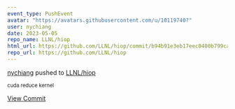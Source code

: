 ```yaml
---
event_type: PushEvent
avatar: "https://avatars.githubusercontent.com/u/10119740?"
user: nychiang
date: 2023-05-05
repo_name: LLNL/hiop
html_url: https://github.com/LLNL/hiop/commit/b94b91e3eb17eec0400b799ca11f38384eb6a21b
repo_url: https://github.com/LLNL/hiop
---
```


<a href='https://github.com/nychiang' target='_blank'>nychiang</a> pushed to <a href='https://github.com/LLNL/hiop' target='_blank'>LLNL/hiop</a>

<small>cuda reduce kernel</small>

<a href='https://github.com/LLNL/hiop/commit/b94b91e3eb17eec0400b799ca11f38384eb6a21b' target='_blank'>View Commit</a>